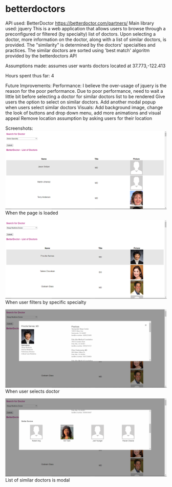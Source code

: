 # betterdoctors

API used: BetterDoctor https://betterdoctor.com/partners/
Main library used: jquery
This is a web application that allows users to browse through a preconfigured or filtered (by specialty) list of doctors.
Upon selecting a doctor, more information on the doctor, along with a list of similar doctors, is provided.
The "similarity" is determined by the doctors' specialties and practices.
The similar doctors are sorted using 'best match' algoritm provided by the betterdoctors API

Assumptions made:
assumes user wants doctors located at 37.773,-122.413

Hours spent thus far: 4

Future Improvements: 
Performance: I believe the over-usage of jquery is the reason for the poor performance.
  Due to poor performance, need to wait a little bit before selecting a doctor for similar doctors list to be rendered
Give users the option to select on similar doctors.
  Add another modal popup when users select similar doctors
Visuals: Add background image, change the look of buttons and drop down menu, add more animations and visual appeal
Remove location assumption by asking users for their location

Screenshots:
![alt text](screenshots/onload.png)
When the page is loaded

![alt text](screenshots/filtered.png)
When user filters by specific specialty

![alt text](screenshots/modal.png)
When user selects doctor

![alt text](screenshots/similar-doctors.png)
List of similar doctors is modal
